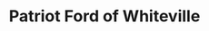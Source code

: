 ---
title: "Patriot Ford of Whiteville"
url: /whiteville/patriot-ford-of-whiteville/
shop: Autohaus
---